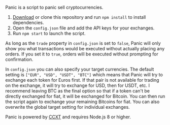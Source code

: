 Panic is a script to panic sell cryptocurrencies.

1.  [Download](https://github.com/slymax/panic/archive/master.zip) or clone this repository and run `npm install` to install dependencies.
2.  Open the `config.json` file and add the API keys for your exchanges.
3.  Run `npm start` to launch the script.

As long as the `trade` property in `config.json` is set to `false`, Panic will only show you what transactions would be executed without actually placing any orders. If you set it to `true`, orders will be executed without prompting for confirmation.

In `config.json` you can also specify your target currencies. The default setting is `["EUR", "USD", "USDT", "BTC"]` which means that Panic will try to exchange each token for Euros first. If that pair is not available for trading on the exchange, it will try to exchange for USD, then for USDT, etc. I recommend leaving BTC as the final option so that if a token can't be directly exchanged for fiat, it will be exchanged for Bitcoin. You can then run the script again to exchange your remaining Bitcoins for fiat. You can also overwrite the global target setting for individual exchanges.

Panic is powered by [CCXT](https://github.com/ccxt/ccxt) and requires Node.js 8 or higher.
